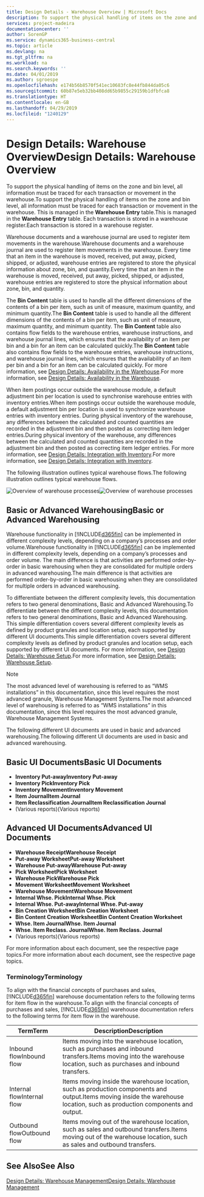 ```yaml
---
title: Design Details - Warehouse Overview | Microsoft Docs
description: To support the physical handling of items on the zone and bin level, all information must be traced for each transaction or movement in the warehouse. This is managed in the **Warehouse Entry** table. Each transaction is stored in a warehouse register.
services: project-madeira
documentationcenter: ''
author: SorenGP
ms.service: dynamics365-business-central
ms.topic: article
ms.devlang: na
ms.tgt_pltfrm: na
ms.workload: na
ms.search.keywords: ''
ms.date: 04/01/2019
ms.author: sgroespe
ms.openlocfilehash: e174b56b8570f541ec10683fc8e44fb844da05c6
ms.sourcegitcommit: 60b87e5eb32bb408dd65b9855c29159b1dfbfca8
ms.translationtype: HT
ms.contentlocale: en-GB
ms.lasthandoff: 04/29/2019
ms.locfileid: "1240129"
---
```

# <a name="design-details-warehouse-overview"></a><span data-ttu-id="26761-105">Design Details: Warehouse Overview</span><span class="sxs-lookup"><span data-stu-id="26761-105">Design Details: Warehouse Overview</span></span>
<span data-ttu-id="26761-106">To support the physical handling of items on the zone and bin level, all information must be traced for each transaction or movement in the warehouse.</span><span class="sxs-lookup"><span data-stu-id="26761-106">To support the physical handling of items on the zone and bin level, all information must be traced for each transaction or movement in the warehouse.</span></span> <span data-ttu-id="26761-107">This is managed in the **Warehouse Entry** table.</span><span class="sxs-lookup"><span data-stu-id="26761-107">This is managed in the **Warehouse Entry** table.</span></span> <span data-ttu-id="26761-108">Each transaction is stored in a warehouse register.</span><span class="sxs-lookup"><span data-stu-id="26761-108">Each transaction is stored in a warehouse register.</span></span>  

<span data-ttu-id="26761-109">Warehouse documents and a warehouse journal are used to register item movements in the warehouse.</span><span class="sxs-lookup"><span data-stu-id="26761-109">Warehouse documents and a warehouse journal are used to register item movements in the warehouse.</span></span> <span data-ttu-id="26761-110">Every time that an item in the warehouse is moved, received, put away, picked, shipped, or adjusted, warehouse entries are registered to store the physical information about zone, bin, and quantity.</span><span class="sxs-lookup"><span data-stu-id="26761-110">Every time that an item in the warehouse is moved, received, put away, picked, shipped, or adjusted, warehouse entries are registered to store the physical information about zone, bin, and quantity.</span></span>

<span data-ttu-id="26761-111">The **Bin Content** table is used to handle all the different dimensions of the contents of a bin per item, such as unit of measure, maximum quantity, and minimum quantity.</span><span class="sxs-lookup"><span data-stu-id="26761-111">The **Bin Content** table is used to handle all the different dimensions of the contents of a bin per item, such as unit of measure, maximum quantity, and minimum quantity.</span></span> <span data-ttu-id="26761-112">The **Bin Content** table also contains flow fields to the warehouse entries, warehouse instructions, and warehouse journal lines, which ensures that the availability of an item per bin and a bin for an item can be calculated quickly.</span><span class="sxs-lookup"><span data-stu-id="26761-112">The **Bin Content** table also contains flow fields to the warehouse entries, warehouse instructions, and warehouse journal lines, which ensures that the availability of an item per bin and a bin for an item can be calculated quickly.</span></span> <span data-ttu-id="26761-113">For more information, see [Design Details: Availability in the Warehouse](design-details-availability-in-the-warehouse.md).</span><span class="sxs-lookup"><span data-stu-id="26761-113">For more information, see [Design Details: Availability in the Warehouse](design-details-availability-in-the-warehouse.md).</span></span>  

<span data-ttu-id="26761-114">When item postings occur outside the warehouse module, a default adjustment bin per location is used to synchronise warehouse entries with inventory entries.</span><span class="sxs-lookup"><span data-stu-id="26761-114">When item postings occur outside the warehouse module, a default adjustment bin per location is used to synchronize warehouse entries with inventory entries.</span></span> <span data-ttu-id="26761-115">During physical inventory of the warehouse, any differences between the calculated and counted quantities are recorded in the adjustment bin and then posted as correcting item ledger entries.</span><span class="sxs-lookup"><span data-stu-id="26761-115">During physical inventory of the warehouse, any differences between the calculated and counted quantities are recorded in the adjustment bin and then posted as correcting item ledger entries.</span></span> <span data-ttu-id="26761-116">For more information, see [Design Details: Integration with Inventory](design-details-integration-with-inventory.md).</span><span class="sxs-lookup"><span data-stu-id="26761-116">For more information, see [Design Details: Integration with Inventory](design-details-integration-with-inventory.md).</span></span>  

<span data-ttu-id="26761-117">The following illustration outlines typical warehouse flows.</span><span class="sxs-lookup"><span data-stu-id="26761-117">The following illustration outlines typical warehouse flows.</span></span>  

<span data-ttu-id="26761-118">![Overview of warehouse processes](media/design_details_warehouse_management_overview.png "Overview of warehouse processes")</span><span class="sxs-lookup"><span data-stu-id="26761-118">![Overview of warehouse processes](media/design_details_warehouse_management_overview.png "Overview of warehouse processes")</span></span>  

## <a name="basic-or-advanced-warehousing"></a><span data-ttu-id="26761-119">Basic or Advanced Warehousing</span><span class="sxs-lookup"><span data-stu-id="26761-119">Basic or Advanced Warehousing</span></span>  
<span data-ttu-id="26761-120">Warehouse functionality in [!INCLUDE[d365fin](includes/d365fin_md.md)] can be implemented in different complexity levels, depending on a company’s processes and order volume.</span><span class="sxs-lookup"><span data-stu-id="26761-120">Warehouse functionality in [!INCLUDE[d365fin](includes/d365fin_md.md)] can be implemented in different complexity levels, depending on a company’s processes and order volume.</span></span> <span data-ttu-id="26761-121">The main difference is that activities are performed order-by-order in basic warehousing when they are consolidated for multiple orders in advanced warehousing.</span><span class="sxs-lookup"><span data-stu-id="26761-121">The main difference is that activities are performed order-by-order in basic warehousing when they are consolidated for multiple orders in advanced warehousing.</span></span>  

 <span data-ttu-id="26761-122">To differentiate between the different complexity levels, this documentation refers to two general denominations, Basic and Advanced Warehousing.</span><span class="sxs-lookup"><span data-stu-id="26761-122">To differentiate between the different complexity levels, this documentation refers to two general denominations, Basic and Advanced Warehousing.</span></span> <span data-ttu-id="26761-123">This simple differentiation covers several different complexity levels as defined by product granules and location setup, each supported by different UI documents.</span><span class="sxs-lookup"><span data-stu-id="26761-123">This simple differentiation covers several different complexity levels as defined by product granules and location setup, each supported by different UI documents.</span></span> <span data-ttu-id="26761-124">For more information, see [Design Details: Warehouse Setup](design-details-warehouse-setup.md).</span><span class="sxs-lookup"><span data-stu-id="26761-124">For more information, see [Design Details: Warehouse Setup](design-details-warehouse-setup.md).</span></span>  

> [!NOTE]  
>  <span data-ttu-id="26761-125">The most advanced level of warehousing is referred to as “WMS installations” in this documentation, since this level requires the most advanced granule, Warehouse Management Systems.</span><span class="sxs-lookup"><span data-stu-id="26761-125">The most advanced level of warehousing is referred to as “WMS installations” in this documentation, since this level requires the most advanced granule, Warehouse Management Systems.</span></span>  

 <span data-ttu-id="26761-126">The following different UI documents are used in basic and advanced warehousing.</span><span class="sxs-lookup"><span data-stu-id="26761-126">The following different UI documents are used in basic and advanced warehousing.</span></span>  

## <a name="basic-ui-documents"></a><span data-ttu-id="26761-127">Basic UI Documents</span><span class="sxs-lookup"><span data-stu-id="26761-127">Basic UI Documents</span></span>  

-   <span data-ttu-id="26761-128">**Inventory Put-away**</span><span class="sxs-lookup"><span data-stu-id="26761-128">**Inventory Put-away**</span></span>  
-   <span data-ttu-id="26761-129">**Inventory Pick**</span><span class="sxs-lookup"><span data-stu-id="26761-129">**Inventory Pick**</span></span>  
-   <span data-ttu-id="26761-130">**Inventory Movement**</span><span class="sxs-lookup"><span data-stu-id="26761-130">**Inventory Movement**</span></span>  
-   <span data-ttu-id="26761-131">**Item Journal**</span><span class="sxs-lookup"><span data-stu-id="26761-131">**Item Journal**</span></span>  
-   <span data-ttu-id="26761-132">**Item Reclassification Journal**</span><span class="sxs-lookup"><span data-stu-id="26761-132">**Item Reclassification Journal**</span></span>  
-   <span data-ttu-id="26761-133">(Various reports)</span><span class="sxs-lookup"><span data-stu-id="26761-133">(Various reports)</span></span>  

## <a name="advanced-ui-documents"></a><span data-ttu-id="26761-134">Advanced UI Documents</span><span class="sxs-lookup"><span data-stu-id="26761-134">Advanced UI Documents</span></span>  

-   <span data-ttu-id="26761-135">**Warehouse Receipt**</span><span class="sxs-lookup"><span data-stu-id="26761-135">**Warehouse Receipt**</span></span>  
-   <span data-ttu-id="26761-136">**Put-away Worksheet**</span><span class="sxs-lookup"><span data-stu-id="26761-136">**Put-away Worksheet**</span></span>  
-   <span data-ttu-id="26761-137">**Warehouse Put-away**</span><span class="sxs-lookup"><span data-stu-id="26761-137">**Warehouse Put-away**</span></span>  
-   <span data-ttu-id="26761-138">**Pick Worksheet**</span><span class="sxs-lookup"><span data-stu-id="26761-138">**Pick Worksheet**</span></span>  
-   <span data-ttu-id="26761-139">**Warehouse Pick**</span><span class="sxs-lookup"><span data-stu-id="26761-139">**Warehouse Pick**</span></span>  
-   <span data-ttu-id="26761-140">**Movement Worksheet**</span><span class="sxs-lookup"><span data-stu-id="26761-140">**Movement Worksheet**</span></span>  
-   <span data-ttu-id="26761-141">**Warehouse Movement**</span><span class="sxs-lookup"><span data-stu-id="26761-141">**Warehouse Movement**</span></span>  
-   <span data-ttu-id="26761-142">**Internal Whse. Pick**</span><span class="sxs-lookup"><span data-stu-id="26761-142">**Internal Whse. Pick**</span></span>  
-   <span data-ttu-id="26761-143">**Internal Whse. Put-away**</span><span class="sxs-lookup"><span data-stu-id="26761-143">**Internal Whse. Put-away**</span></span>  
-   <span data-ttu-id="26761-144">**Bin Creation Worksheet**</span><span class="sxs-lookup"><span data-stu-id="26761-144">**Bin Creation Worksheet**</span></span>  
-   <span data-ttu-id="26761-145">**Bin Content Creation Worksheet**</span><span class="sxs-lookup"><span data-stu-id="26761-145">**Bin Content Creation Worksheet**</span></span>  
-   <span data-ttu-id="26761-146">**Whse. Item Journal**</span><span class="sxs-lookup"><span data-stu-id="26761-146">**Whse. Item Journal**</span></span>  
-   <span data-ttu-id="26761-147">**Whse. Item Reclass. Journal**</span><span class="sxs-lookup"><span data-stu-id="26761-147">**Whse. Item Reclass. Journal**</span></span>  
-   <span data-ttu-id="26761-148">(Various reports)</span><span class="sxs-lookup"><span data-stu-id="26761-148">(Various reports)</span></span>  

<span data-ttu-id="26761-149">For more information about each document, see the respective page topics.</span><span class="sxs-lookup"><span data-stu-id="26761-149">For more information about each document, see the respective page topics.</span></span>  

### <a name="terminology"></a><span data-ttu-id="26761-150">Terminology</span><span class="sxs-lookup"><span data-stu-id="26761-150">Terminology</span></span>  
<span data-ttu-id="26761-151">To align with the financial concepts of purchases and sales, [!INCLUDE[d365fin](includes/d365fin_md.md)] warehouse documentation refers to the following terms for item flow in the warehouse.</span><span class="sxs-lookup"><span data-stu-id="26761-151">To align with the financial concepts of purchases and sales, [!INCLUDE[d365fin](includes/d365fin_md.md)] warehouse documentation refers to the following terms for item flow in the warehouse.</span></span>  

|<span data-ttu-id="26761-152">Term</span><span class="sxs-lookup"><span data-stu-id="26761-152">Term</span></span>|<span data-ttu-id="26761-153">Description</span><span class="sxs-lookup"><span data-stu-id="26761-153">Description</span></span>|  
|----------|---------------------------------------|  
|<span data-ttu-id="26761-154">Inbound flow</span><span class="sxs-lookup"><span data-stu-id="26761-154">Inbound flow</span></span>|<span data-ttu-id="26761-155">Items moving into the warehouse location, such as purchases and inbound transfers.</span><span class="sxs-lookup"><span data-stu-id="26761-155">Items moving into the warehouse location, such as purchases and inbound transfers.</span></span>|  
|<span data-ttu-id="26761-156">Internal flow</span><span class="sxs-lookup"><span data-stu-id="26761-156">Internal flow</span></span>|<span data-ttu-id="26761-157">Items moving inside the warehouse location, such as production components and output.</span><span class="sxs-lookup"><span data-stu-id="26761-157">Items moving inside the warehouse location, such as production components and output.</span></span>|  
|<span data-ttu-id="26761-158">Outbound flow</span><span class="sxs-lookup"><span data-stu-id="26761-158">Outbound flow</span></span>|<span data-ttu-id="26761-159">Items moving out of the warehouse location, such as sales and outbound transfers.</span><span class="sxs-lookup"><span data-stu-id="26761-159">Items moving out of the warehouse location, such as sales and outbound transfers.</span></span>|  

## <a name="see-also"></a><span data-ttu-id="26761-160">See Also</span><span class="sxs-lookup"><span data-stu-id="26761-160">See Also</span></span>  
 [<span data-ttu-id="26761-161">Design Details: Warehouse Management</span><span class="sxs-lookup"><span data-stu-id="26761-161">Design Details: Warehouse Management</span></span>](design-details-warehouse-management.md)
